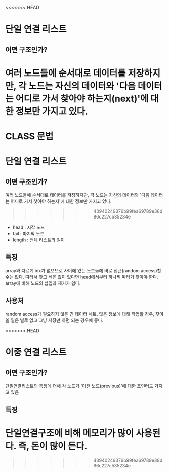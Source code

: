<<<<<<< HEAD
# 단일 연결 리스트
## 어떤 구조인가?
여러 노드들에 순서대로 데이터를 저장하지만, 각 노드는 자신의 데이터와 '다음 데이터는 어디로 가서 찾아야 하는지(next)'에 대한 정보만 가지고 있다.
=======
# CLASS 문법

# 단일 연결 리스트
## 어떤 구조인가?
여러 노드들에 순서대로 데이터를 저장하지만, 각 노드는 자신의 데이터와 '다음 데이터는 어디로 가서 찾아야 하는지'에 대한 정보만 가지고 있다.
>>>>>>> 43940249376b99fea69789e38d86c227c535234e
* head : 시작 노드
* tail : 마지막 노드
* length : 전체 리스트의 길이

## 특징
array와 다르게 idx가 없으므로 사이에 있는 노드들에 바로 접근(random access)할 수는 없다.
따라서 찾고 싶은 값이 있다면 head에서부터 하나씩 따라가 찾아야 한다.
array에 비해 노드의 삽입과 제거가 쉽다.

## 사용처
random access가 필요하지 않은 긴 데이터 세트, 많은 정보에 대해 작업할 경우, 찾아 쓸 일은 별로 없고 그냥 저장만 하면 되는 경우에 좋다.

<<<<<<< HEAD
# 이중 연결 리스트
## 어떤 구조인가?
단일연결리스트의 특징에 더해 각 노드가 '이전 노드(previous)'에 대한 포인터도 가지고 있음

## 특징
단일연결구조에 비해 메모리가 많이 사용된다. 즉, 돈이 많이 든다.
=======
>>>>>>> 43940249376b99fea69789e38d86c227c535234e
